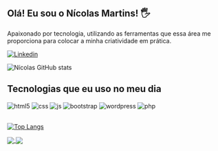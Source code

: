 ## Olá! Eu sou o Nícolas Martins! 🖐️

Apaixonado por tecnologia, utilizando as ferramentas que essa área me proporciona para colocar a minha criatividade em prática.

[![Linkedin](https://img.shields.io/badge/LinkedIn-0077B5?style=for-the-badge&logo=linkedin&logoColor=white)](https://www.linkedin.com/in/dev-nicolas-martins/)

![Nícolas GitHub stats](https://github-readme-stats.vercel.app/api?username=devnicolasmartins&theme=dracula&count_private=true)

## Tecnologias que eu uso no meu dia

<div style="display: inline_block">
  <img align="center" alt="html5" src="https://img.shields.io/badge/HTML5-E34F26?style=for-the-badge&logo=html5&logoColor=white" />
  <img align="center" alt="css" src="https://img.shields.io/badge/CSS3-1572B6?style=for-the-badge&logo=css3&logoColor=white" />
  <img align="center" alt="js" src="https://img.shields.io/badge/JavaScript-F7DF1E?style=for-the-badge&logo=javascript&logoColor=black" />
  <img align="center" alt="bootstrap" src="https://img.shields.io/badge/bootstrap-%23563D7C.svg?style=for-the-badge&logo=bootstrap&logoColor=white" />
  <img align="center" alt="wordpress" src="https://img.shields.io/badge/WordPress-%23117AC9.svg?style=for-the-badge&logo=WordPress&logoColor=white" />
  <img align="center" alt="php" src="https://img.shields.io/badge/php-%23777BB4.svg?style=for-the-badge&logo=php&logoColor=white" />
</div><br/>

[![Top Langs](https://github-readme-stats.vercel.app/api/top-langs/?username=devnicolasmartins&layout=compact)](https://github.com/anuraghazra/github-readme-stats)


<a href="https://github.com/devnicolasmartins/Portfolio-Ratisbone">
  <img align="center" src="https://github-readme-stats.vercel.app/api/pin/?username=devnicolasmartins&repo=Portfolio-Ratisbone" />
</a>
<a href="https://github.com/devnicolasmartins/Tabela-JS">
  <img align="center" src="https://github-readme-stats.vercel.app/api/pin/?username=devnicolasmartins&repo=Tabela-JS" />
</a>
